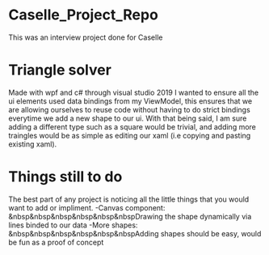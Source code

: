 # Caselle_Project_Repo
This was an interview project done for Caselle

# Triangle solver #
Made with wpf and c# through visual studio 2019
I wanted to ensure all the ui elements used data bindings
from my ViewModel, this ensures that we are allowing
ourselves to reuse code without having to do strict 
bindings everytime we add a new shape to our ui.
With that being said, I am sure adding a different
type such as a square would be trivial, and adding
more traingles would be as simple as editing our xaml
(i.e copying and pasting existing xaml).

# Things still to do # 
The best part of any project is noticing all the little
things that you would want to add or impliment.
-Canvas component:
&nbsp&nbsp&nbsp&nbsp&nbsp&nbspDrawing the shape dynamically via lines binded to our data
-More shapes:
&nbsp&nbsp&nbsp&nbsp&nbsp&nbspAdding shapes should be easy, would be fun as a proof of concept
